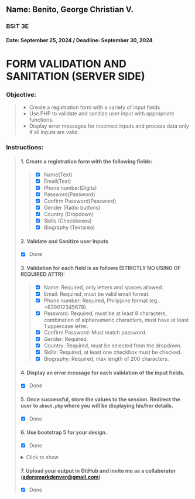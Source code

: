 ## Name: Benito, George Christian V.
### BSIT 3E
#### Date: September 25, 2024 / Deadline: September 30, 2024

# FORM VALIDATION AND SANITATION (SERVER SIDE)

### **Objective:**
> * Create a registration form with a variety of input fields 
> * Use PHP to validate and sanitize user input with appropriate functions.  
> * Display error messages for incorrect inputs and process data only if all inputs are valid.

### **Instructions:**

> #### **1. Create a registration form with the following fields:**
 >>- [x] Name(Text)
 >>- [x] Email(Text)
 >>- [x] Phone number(Digits)
 >>- [x] Password(Password)
 >>- [x] Confirm Password(Password)
 >>- [x] Gender (Radio buttons)
 >>- [x] Country (Dropdown)
 >>- [x] Skills (Checkboxes)
>>- [x] Biography (Textarea)
>#### **2. Validate and Sanitize user Inputs**
>- [x] Done
>#### **3. Validation for each field is as follows (STRICTLY NO USING OF REQUIRED ATTR):**
>>- [x] Name: Required, only letters and spaces allowed.
>>- [x] Email: Required, must be valid email format.
>>- [x] Phone number: Required, Philippine format (eg.. +639012345678).
>>- [x] Password: Required, must be at least 8 characters, combination of alphanumeric characters, must have at least 1 uppercase letter.
>>- [x] Confirm Password: Must match password.
>>- [x] Gender: Required.
>>- [x] Country: Required, must be selected from the dropdown.
>>- [x] Skills: Required, at least one checkbox must be checked.
>>- [x] Biography: Required, max length of 200 characters.
>#### **4. Display an error message for each validation of the input fields.**
>- [x] Done
>#### **5. Once successful, store the values to the session. Redirect the user to ```about.php``` where you will be displaying his/her details.**
>- [x] Done
>#### **6. Use bootstrap 5 for your design.**
> - [x] Done
><details>
><summary>Click to show</summary> 
>
>![alt text](./assets/img/form.png "First working version")
>
></details>
>
>#### **7. Upload your output in GitHub and invite me as a collaborator (adoramarkdenver@gmail.com)**
>- [x] Done
 
